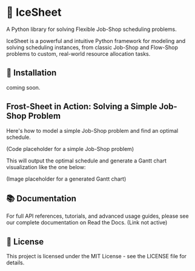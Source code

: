 # 🧊 IceSheet
A Python library for solving Flexible Job-Shop scheduling problems.

IceSheet is a powerful and intuitive Python framework for modeling and solving scheduling instances, from classic Job-Shop and Flow-Shop problems to custom, real-world resource allocation tasks.

## 🚀 Installation

coming soon.

## Frost-Sheet in Action: Solving a Simple Job-Shop Problem
Here's how to model a simple Job-Shop problem and find an optimal schedule.

(Code placeholder for a simple Job-Shop problem)

This will output the optimal schedule and generate a Gantt chart visualization like the one below:

(Image placeholder for a generated Gantt chart)

## 📚 Documentation
For full API references, tutorials, and advanced usage guides, please see our complete documentation on Read the Docs. (Link not active)

## 📜 License
This project is licensed under the MIT License - see the LICENSE file for details.